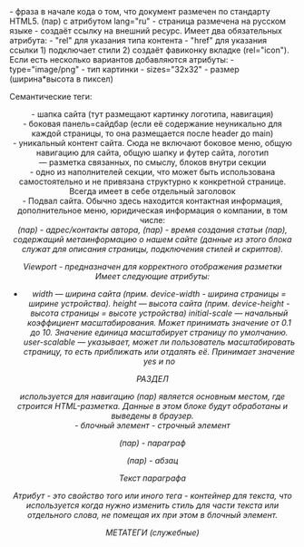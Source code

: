 <!DOCTYPE html> - фраза в начале кода о том, что документ размечен по стандарту HTML5.
<html>(пар) с атрибутом lang="ru" - страница размечена на русском языке

<link> - создаёт ссылку на внешний ресурс. Имеет два обязательных атрибута:
- "rel" для указания типа контента 
- "href" для указания ссылки 
1) подключает стили 
<link rel="stylesheet" href="./style.css">
2) создаёт фавиконку вкладке (rel="icon"). Eсли есть несколько вариантов добавляются атрибуты:
- type="image/png" - тип картинки
- sizes="32x32" - размер (ширина*высота в пиксел)

Семантические теги:
<header> - шапка сайта (тут размещают картинку логотипа, навигация)
<aside> - боковая панель=сайдбар (если её содержание неуникально для каждой страницы, то она размещается после header до main)
<main> - уникальный контент сайта. Сюда не включают боковое меню, общую навигацию для сайта, общую шапку и футер сайта, логотип
<nav>
<section> — разметка связанных, по смыслу, блоков внутри секции
<article> - одно из наполнителей секции, что может быть использована самостоятельно и не привязана структурно к конкретной странице. Всегда имеет в себе отдельный заголовок
<footer> - Подвал сайта. Обычно здесь находится контактная информация, дополнительное меню, юридическая информация о компании, в том числе:
<address>(пар) - адрес/контакты автора, <time datetime="2019-07-27">(пар) - время создания статьи




<head>(пар), содержащий метаинформацию о нашем сайте (данные из этого блока служат для описания страницы, подключения стилей и скриптов).

Viewport - предназначен для корректного отображения разметки
<meta name="viewport" content="width=device-width">
Имеет следующие атрибуты:
- width — ширина сайта (прим. device-width -  ширина страницы = ширине устройства).
height — высота сайта (прим.  device-height - высота страницы = высоте устройства)
initial-scale — начальный коэффициент масштабирования. Может принимать значение от 0.1 до 10. Значение единица масштабирует страницу по умолчанию.
user-scalable — указывает, может ли пользователь масштабировать страницу, то есть приближать или отдалять её. Принимает значение yes и no

РАЗДЕЛ <header> 
<nav> используется для навигацию

<body>(пар) является основным местом, где строится HTML-разметка. Данные в этом блоке будут обработаны и выведены в браузер.

<div> - блочный элемент
<span> - строчный элемент
<p> (пар) - параграф
<div>(пар) - абзац
<p title="Всплывающая подсказка">Текст параграфа</p>
Атрибут - это свойство того или иного тега
<span> - контейнер для текста, что используется  когда нужно изменить стиль для части текста или отдельного слова, не помещая их при этом в блочный элемент.

МЕТАТЕГИ (служебные)
<title>(пар) - название страницы
<meta> устанавливает метаинформацию с помощью атрибутов:
- для описания: name="description" (указывает на тип информации) и content (содержит саму информацию)
- ключевые слова: name="keywords" и content (слова через запятую)
- кодировка страницы: в 99% случаев это <meta charset="UTF-8">
<link> добавляет фавиконку ("шапку" вкладки), подключает файлы стилей, шрифты, подсказывает браузерам следующую (или предыдущую) страницу статьи.


ВСТАВКИ:
<img> - тег изображения, у которого два обязательных атрибута: src (адрес картинки) и alt (название изображения). А атрибуты width и height, изменяют соответственно ширину и высоту

<audio>(пар) - добавляет аудиозапись
<audio src="путь_к_аудио-файлу" controls></audio>
controls - обязательный атрибут для плеера
<source> - предусматривает разные пути для загрузки аудио
<video>(пар) - добавляет видео. Обязательные атрибуты controls, src (или вложенный тег source) и type (тип файла). Кроме того, используются:
- "autoplay" — Автоматическое воспроизведение после загрузки видео
- "width" — Ширина видеоплеера
- "height" — Высота видеоплеера


ТЕКСТ:
<b>(пар) или <strong>(пар) - для выделения текста жирным, последний - для выделения важного
<i>(пар) или <em>(пар) - для выделения текста курсивом, последний - для акцента
заголовки (пар) <h1>, <h2>, <h3>, <h4>, <h5>, <h6>, где <h1> — заголовок первого уровня, самый важный и описывающий главную тему текста, а <h6> — заголовок самого низшего уровня.
<pre>(пар) — выводит текст внутри себя с сохранением всех пробельных символов
<code>(пар) - тег для обертывания кода, часто используется с <pre>
<br> - 

ССЫЛКИ
<a href="адрес ссылки">Текст ссылки</a>
1) <a href="/languages/html">ссылка на том же сайте</a>
2) <a href="https://www. адрес.ком/">ссылка переводит на другой сайт</a>
3) ссылка-якорь состоит из двух блоков:
а) <a href="#название якоря">текст</a>
б) <div id="anchor">блок к которому осуществляется переход</div>

СПИСОК
<ul>(пар) - маркированный список
<ol>(пар) - нумерованный список
<li>(пар) для создания пункта списка
При вложении списка в список, вложенный список является частью пункта списка и находится внутри тега <li>.

<select> - выпадающий список, где каждый пункт выделяется вложенным тегом <option>.
Если первый вариант - заголовок, его выделяют атрибутом disabled (блокирует для выбора).
Если возможно несколько вариантов - атрибут multiple (выбор через ctrl)

ТАБЛИЦА
<table>(пар) — область таблицы
<caption>(пар) - заголовок таблицы
<thead>(пар) — шапка таблицы
<tbody>(пар) — тело таблицы
<tr>(пар) — строка
<th>(пар) — ячейка шапки
<td>(пар) — ячейка
атрибут colspan="2" - объединение ячеек справа (в примере 2 ячейки)
атрибут rowspan="2" - объединение ячеек снизу (в примере 2 ячейки)

СИМВОЛЫ:
&nbsp; — неразрывный пробел
&laquo; и &raquo; — традиционные «кавычки-ёлочки»
&mdash; — длинное тире
&lt; и &gt;, - скобки < и >

Формы (<form> (пар)):
атрибут action="/адрес,КудаОтправятДанные"- форма для поиска
<label> (пар) - назначение поля, куда можно внести поле:
<input type="text"> - поле для ввода (прим - текста)
или использовать атрибуты id и for - для связи поля и его назначения:
 а) <label for="name">Введите имя</label>
б)  <input type="text" id="name">
<input ... placeholder="Иван Иванов"> - пример заполнения поля
type="password" - заменяет символы на точки
Ещё есть типы email , number , search , tel , url и т.д.

type="checkbox" - чекбокс (флажки), при этом благодаря атрибуту value сохранятся выбранные пункты
<input type="checkbox" name="категория" value="коротко пункт">

type="radio" - кнопка где можно выбрать только один пункт. У всех input-пунктов должно быть одно name + value (для информации о выборе)

<textarea> (пар) - поле для ввода текста (к примеру, отзыва), у него могут быть атрибуты rows (количество строк) и cols (количество знаков по горизонтали)

<button> (пар) - кнопка отправки ответов


Schema.org - наиболее распространенный словарь микроразметки

